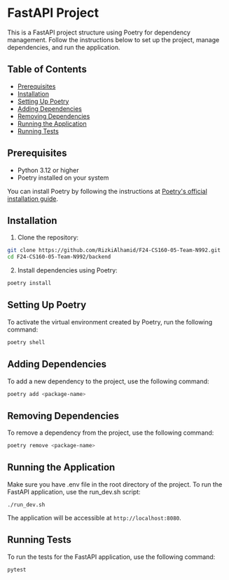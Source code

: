 # FastAPI Project

This is a FastAPI project structure using Poetry for dependency management. Follow the instructions below to set up the project, manage dependencies, and run the application.

## Table of Contents

- [Prerequisites](#prerequisites)
- [Installation](#installation)
- [Setting Up Poetry](#setting-up-poetry)
- [Adding Dependencies](#adding-dependencies)
- [Removing Dependencies](#removing-dependencies)
- [Running the Application](#running-the-application)
- [Running Tests](#running-tests)

## Prerequisites

- Python 3.12 or higher
- Poetry installed on your system

You can install Poetry by following the instructions at [Poetry's official installation guide](https://python-poetry.org/docs/#installation).

## Installation

1. Clone the repository:

```bash
git clone https://github.com/RizkiAlhamid/F24-CS160-05-Team-N992.git
cd F24-CS160-05-Team-N992/backend
```

2. Install dependencies using Poetry:

```bash
poetry install
```

## Setting Up Poetry

To activate the virtual environment created by Poetry, run the following command:

```bash
poetry shell
```

## Adding Dependencies

To add a new dependency to the project, use the following command:

```bash
poetry add <package-name>
```

## Removing Dependencies

To remove a dependency from the project, use the following command:

```bash
poetry remove <package-name>
```

## Running the Application

Make sure you have .env file in the root directory of the project.
To run the FastAPI application, use the run_dev.sh script:

```bass
./run_dev.sh
```

The application will be accessible at `http://localhost:8080`.

## Running Tests

To run the tests for the FastAPI application, use the following command:

```bash
pytest
```

